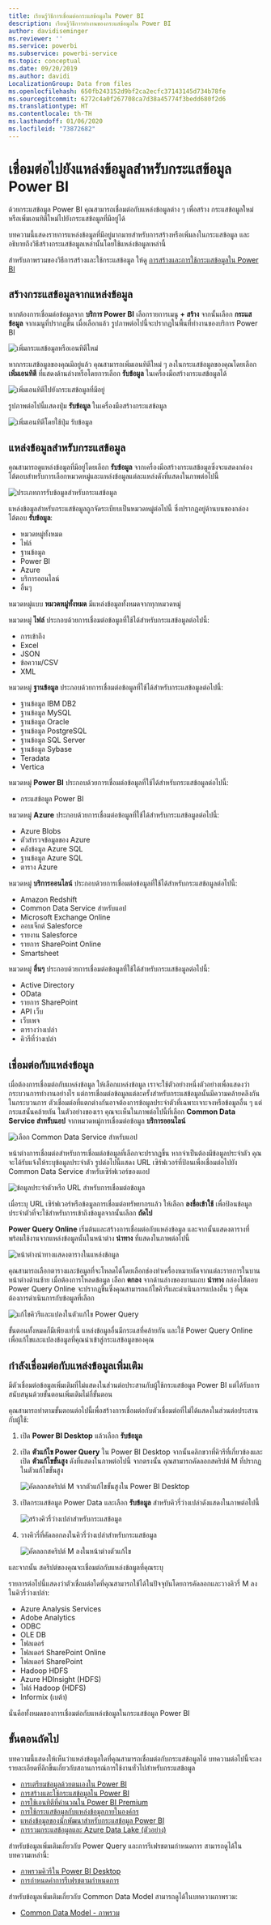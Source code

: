 ```yaml
---
title: เรียนรู้วิธีการเชื่อมต่อกระแสข้อมูลใน Power BI
description: เรียนรู้วิธีการทำงานของกระแสข้อมูลใน Power BI
author: davidiseminger
ms.reviewer: ''
ms.service: powerbi
ms.subservice: powerbi-service
ms.topic: conceptual
ms.date: 09/20/2019
ms.author: davidi
LocalizationGroup: Data from files
ms.openlocfilehash: 650fb243152d9bf2ca2ecfc37143145d734b78fe
ms.sourcegitcommit: 6272c4a0f267708ca7d38a45774f3bedd680f2d6
ms.translationtype: HT
ms.contentlocale: th-TH
ms.lasthandoff: 01/06/2020
ms.locfileid: "73872682"
---
```

# <a name="connect-to-data-sources-for-power-bi-dataflows"></a>เชื่อมต่อไปยังแหล่งข้อมูลสำหรับกระแสข้อมูล Power BI

ด้วยกระแสข้อมูล Power BI คุณสามารถเชื่อมต่อกับแหล่งข้อมูลต่าง ๆ เพื่อสร้าง กระแสข้อมูลใหม่หรือเพิ่มเอนทิตีใหม่ไปยังกระแสข้อมูลที่มีอยู่ได้

บทความนี้แสดงรายการแหล่งข้อมูลที่มีอยู่มากมายสำหรับการสร้างหรือเพิ่มลงในกระแสข้อมูล และอธิบายถึงวิธีสร้างกระแสข้อมูลเหล่านั้นโดยใช้แหล่งข้อมูลเหล่านี้

สำหรับภาพรวมของวิธีการสร้างและใช้กระแสข้อมูล ให้ดู [การสร้างและการใช้กระแสข้อมูลใน Power BI ](service-dataflows-create-use.md)

## <a name="create-a-dataflow-from-a-data-source"></a>สร้างกระแสข้อมูลจากแหล่งข้อมูล

หากต้องการเชื่อมต่อข้อมูลจาก **บริการ Power BI** เลือกรายการเมนู **+ สร้าง** จากนั้นเลือก **กระแสข้อมูล** จากเมนูที่ปรากฏขึ้น เมื่อเลือกแล้ว รูปภาพต่อไปนี้จะปรากฏในพื้นที่ทำงานของบริการ Power BI 

![เพิ่มกระแสข้อมูลหรือเอนทิตีใหม่](media/service-dataflows-data-sources/dataflows-data-sources_01.png)

หากกระแสข้อมูลของคุณมีอยู่แล้ว คุณสามารถเพิ่มเอนทิตีใหม่ ๆ ลงในกระแสข้อมูลของคุณโดยเลือก **เพิ่มเอนทิตี** ที่แสดงด้านล่างหรือโดยการเลือก **รับข้อมูล** ในเครื่องมือสร้างกระแสข้อมูลได้

![เพิ่มเอนทิตีไปยังกระแสข้อมูลที่มีอยู่](media/service-dataflows-data-sources/dataflows-data-sources_02.png)

รูปภาพต่อไปนี้แสดงปุ่ม **รับข้อมูล** ในเครื่องมือสร้างกระแสข้อมูล 

![เพิ่มเอนทิตีโดยใช้ปุ่ม รับข้อมูล](media/service-dataflows-data-sources/dataflows-data-sources_03.png)


## <a name="data-sources-for-dataflows"></a>แหล่งข้อมูลสำหรับกระแสข้อมูล

คุณสามารถดูแหล่งข้อมูลที่มีอยู่โดยเลือก **รับข้อมูล** จากเครื่องมือสร้างกระแสข้อมูลซึ่งจะแสดงกล่องโต้ตอบสำหรับการเลือกหมวดหมู่และแหล่งข้อมูลแต่ละแหล่งดังที่แสดงในภาพต่อไปนี้


![ประเภทการรับข้อมูลสำหรับกระแสข้อมูล](media/service-dataflows-data-sources/dataflows-data-sources_04.png)

แหล่งข้อมูลสำหรับกระแสข้อมูลถูกจัดระเบียบเป็นหมวดหมู่ต่อไปนี้ ซึ่งปรากฏอยู่ด้านบนของกล่องโต้ตอบ **รับข้อมูล**:

* หมวดหมู่ทั้งหมด
* ไฟล์
* ฐานข้อมูล
* Power BI
* Azure
* บริการออนไลน์
* อื่นๆ

หมวดหมู่แบบ **หมวดหมู่ทั้งหมด** มีแหล่งข้อมูลทั้งหมดจากทุกหมวดหมู่ 

หมวดหมู่ **ไฟล์** ประกอบด้วยการเชื่อมต่อข้อมูลที่ใช้ได้สำหรับกระแสข้อมูลต่อไปนี้:

* การเข้าถึง
* Excel
* JSON
* ข้อความ/CSV
* XML

หมวดหมู่ **ฐานข้อมูล** ประกอบด้วยการเชื่อมต่อข้อมูลที่ใช้ได้สำหรับกระแสข้อมูลต่อไปนี้:

* ฐานข้อมูล IBM DB2
* ฐานข้อมูล MySQL
* ฐานข้อมูล Oracle
* ฐานข้อมูล PostgreSQL
* ฐานข้อมูล SQL Server
* ฐานข้อมูล Sybase
* Teradata
* Vertica

หมวดหมู่ **Power BI** ประกอบด้วยการเชื่อมต่อข้อมูลที่ใช้ได้สำหรับกระแสข้อมูลต่อไปนี้:

* กระแสข้อมูล Power BI

หมวดหมู่ **Azure** ประกอบด้วยการเชื่อมต่อข้อมูลที่ใช้ได้สำหรับกระแสข้อมูลต่อไปนี้:

* Azure Blobs
* ตัวสำรวจข้อมูลของ Azure
* คลังข้อมูล Azure SQL
* ฐานข้อมูล Azure SQL
* ตาราง Azure

หมวดหมู่ **บริการออนไลน์** ประกอบด้วยการเชื่อมต่อข้อมูลที่ใช้ได้สำหรับกระแสข้อมูลต่อไปนี้:

* Amazon Redshift
* Common Data Service สำหรับแอป
* Microsoft Exchange Online
* ออบเจ็กต์ Salesforce
* รายงาน Salesforce
* รายการ SharePoint Online
* Smartsheet

หมวดหมู่ **อื่นๆ** ประกอบด้วยการเชื่อมต่อข้อมูลที่ใช้ได้สำหรับกระแสข้อมูลต่อไปนี้:

* Active Directory
* OData
* รายการ SharePoint
* API เว็บ
* เว็บเพจ
* ตารางว่างเปล่า
* คิวรีที่ว่างเปล่า


## <a name="connecting-to-a-data-source"></a>เชื่อมต่อกับแหล่งข้อมูล

เมื่อต้องการเชื่อมต่อกับแหล่งข้อมูล ให้เลือกแหล่งข้อมูล เราจะใช้ตัวอย่างหนึ่งตัวอย่างเพื่อแสดงว่ากระบวนการทำงานอย่างไร แต่การเชื่อมต่อข้อมูลแต่ละครั้งสำหรับกระแสข้อมูลนั้นมีความคล้ายคลึงกันในกระบวนการ ตัวเชื่อมต่อที่แตกต่างกันอาจต้องการข้อมูลประจำตัวที่เฉพาะเจาะจงหรือข้อมูลอื่น ๆ แต่กระแสนั้นคล้ายกัน ในตัวอย่างของเรา คุณจะเห็นในภาพต่อไปนี้ที่เลือก **Common Data Service สำหรับแอป** จากหมวดหมู่การเชื่อมต่อข้อมูล **บริการออนไลน์**

![เลือก Common Data Service สำหรับแอป](media/service-dataflows-data-sources/dataflows-data-sources_05.png)

หน้าต่างการเชื่อมต่อสำหรับการเชื่อมต่อข้อมูลที่เลือกจะปรากฏขึ้น หากจำเป็นต้องมีข้อมูลประจำตัว คุณจะได้รับแจ้งให้ระบุข้อมูลประจำตัว รูปต่อไปนี้แสดง URL เซิร์ฟเวอร์ที่ป้อนเพื่อเชื่อมต่อไปยัง Common Data Service สำหรับเซิร์ฟเวอร์ของแอป

![ข้อมูลประจำตัวหรือ URL สำหรับการเชื่อมต่อข้อมูล](media/service-dataflows-data-sources/dataflows-data-sources_06.png)

เมื่อระบุ URL เซิร์ฟเวอร์หรือข้อมูลการเชื่อมต่อทรัพยากรแล้ว ให้เลือก **ลงชื่อเข้าใช้** เพื่อป้อนข้อมูลประจำตัวที่จะใช้สำหรับการเข้าถึงข้อมูลจากนั้นเลือก **ถัดไป**

**Power Query Online** เริ่มต้นและสร้างการเชื่อมต่อกับแหล่งข้อมูล และจากนั้นแสดงตารางที่พร้อมใช้งานจากแหล่งข้อมูลนั้นในหน้าต่าง **นำทาง** ที่แสดงในภาพต่อไปนี้

![หน้าต่างนำทางแสดงตารางในแหล่งข้อมูล](media/service-dataflows-data-sources/dataflows-data-sources_07.png)

คุณสามารถเลือกตารางและข้อมูลที่จะโหลดได้โดยเลือกช่องทำเครื่องหมายถัดจากแต่ละรายการในบานหน้าต่างด้านซ้าย เมื่อต้องการโหลดข้อมูล เลือก **ตกลง** จากด้านล่างของบานแถบ **นำทาง** กล่องโต้ตอบ Power Query Online จะปรากฏขึ้นซึ่งคุณสามารถแก้ไขคิวรีและดำเนินการแปลงอื่น ๆ ที่คุณต้องการดำเนินการกับข้อมูลที่เลือก

![แก้ไขคิวรีและแปลงในตัวแก้ไข Power Query](media/service-dataflows-data-sources/dataflows-data-sources_08.png)

ขั้นตอนทั้งหมดก็มีเพียงเท่านี้ แหล่งข้อมูลอื่นมีกระแสที่คล้ายกัน และใช้ Power Query Online เพื่อแก้ไขและแปลงข้อมูลที่คุณนำเข้าสู่กระแสข้อมูลของคุณ

## <a name="connecting-to-additional-data-sources"></a>กำลังเชื่อมต่อกับแหล่งข้อมูลเพิ่มเติม

มีตัวเชื่อมต่อข้อมูลเพิ่มเติมที่ไม่แสดงในส่วนต่อประสานกับผู้ใช้กระแสข้อมูล Power BI แต่ได้รับการสนับสนุนด้วยขั้นตอนเพิ่มเติมไม่กี่ขั้นตอน 

คุณสามารถทำตามขั้นตอนต่อไปนี้เพื่อสร้างการเชื่อมต่อกับตัวเชื่อมต่อที่ไม่ได้แสดงในส่วนต่อประสานกับผู้ใช้:

1. เปิด **Power BI Desktop** แล้วเลือก **รับข้อมูล**
2. เปิด **ตัวแก้ไข Power Query** ใน Power BI Desktop จากนั้นคลิกขวาที่คิวรีที่เกี่ยวข้องและเปิด **ตัวแก้ไขขั้นสูง** ดังที่แสดงในภาพต่อไปนี้ จากตรงนั้น คุณสามารถคัดลอกสคริปต์ M ที่ปรากฏในตัวแก้ไขขั้นสูง

    ![คัดลอกสคริปต์ M จากตัวแก้ไขขั้นสูงใน Power BI Desktop](media/service-dataflows-data-sources/dataflows-data-sources_09.png) 

3. เปิดกระแสข้อมูล Power Data และเลือก **รับข้อมูล** สำหรับคิวรี่ว่างเปล่าดังแสดงในภาพต่อไปนี้

    ![สร้างคิวรี่ว่างเปล่าสำหรับกระแสข้อมูล](media/service-dataflows-data-sources/dataflows-data-sources_10.png) 

4. วางคิวรี่ที่คัดลอกลงในคิวรี่ว่างเปล่าสำหรับกระแสข้อมูล

    ![คัดลอกสคริปต์ M ลงในหน้าต่างตัวแก้ไข](media/service-dataflows-data-sources/dataflows-data-sources_11.png) 

และจากนั้น สคริปต์ของคุณจะเชื่อมต่อกับแหล่งข้อมูลที่คุณระบุ 

รายการต่อไปนี้แสดงว่าตัวเชื่อมต่อใดที่คุณสามารถใช้ได้ในปัจจุบันโดยการคัดลอกและวางคิวรี่ M ลงในคิวรี่ว่างเปล่า:

* Azure Analysis Services
* Adobe Analytics
* ODBC
* OLE DB
* โฟลเดอร์
* โฟลเดอร์ SharePoint Online
* โฟลเดอร์ SharePoint
* Hadoop HDFS
* Azure HDInsight (HDFS)
* ไฟล์ Hadoop (HDFS)
* Informix (เบต้า)

นั่นคือทั้งหมดของการเชื่อมต่อกับแหล่งข้อมูลในกระแสข้อมูล Power BI


## <a name="next-steps"></a>ขั้นตอนถัดไป

บทความนี้แสดงให้เห็นว่าแหล่งข้อมูลใดที่คุณสามารถเชื่อมต่อกับกระแสข้อมูลได้ บทความต่อไปนี้จะลงรายละเอียดที่ลึกขึ้นเกี่ยวกับสถานการณ์การใช้งานทั่วไปสำหรับกระแสข้อมูล 

* [การเตรียมข้อมูลด้วยตนเองใน Power BI](service-dataflows-overview.md)
* [การสร้างและใช้กระแสข้อมูลใน Power BI](service-dataflows-create-use.md)
* [การใช้เอนทิตีที่คำนวณใน Power BI Premium](service-dataflows-computed-entities-premium.md)
* [การใช้กระแสข้อมูลกับแหล่งข้อมูลภายในองค์กร](service-dataflows-on-premises-gateways.md)
* [แหล่งข้อมูลของนักพัฒนาสำหรับกระแสข้อมูล Power BI](service-dataflows-developer-resources.md)
* [ การรวมกระแสข้อมูลและ Azure Data Lake (ตัวอย่าง)](service-dataflows-azure-data-lake-integration.md)

สำหรับข้อมูลเพิ่มเติมเกี่ยวกับ Power Query และการรีเฟรชตามกำหนดการ สามารถดูได้ในบทความเหล่านี้:
* [ภาพรวมคิวรีใน Power BI Desktop](desktop-query-overview.md)
* [การกำหนดค่าการรีเฟรชตามกำหนดการ](refresh-scheduled-refresh.md)

สำหรับข้อมูลเพิ่มเติมเกี่ยวกับ Common Data Model สามารถดูได้ในบทความภาพรวม:
* [Common Data Model - ภาพรวม](https://docs.microsoft.com/powerapps/common-data-model/overview)


